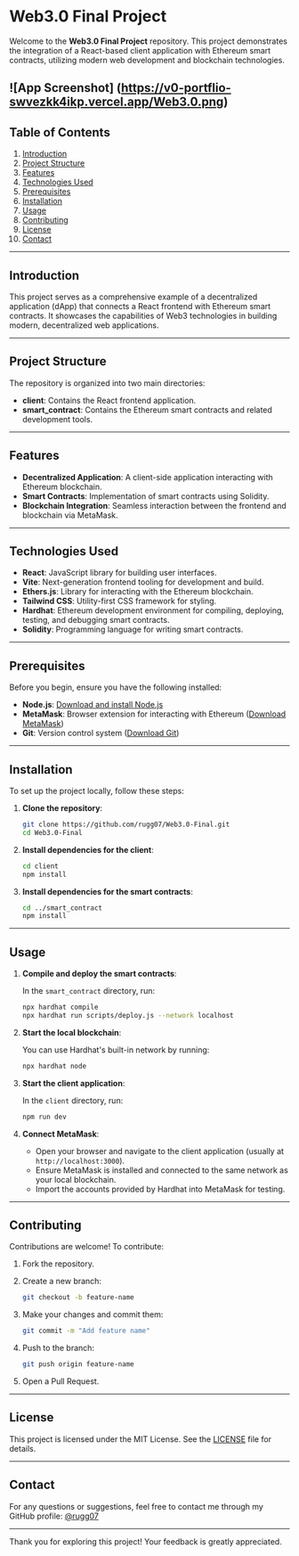 # Web3.0 Final Project

Welcome to the **Web3.0 Final Project** repository. This project demonstrates the integration of a React-based client application with Ethereum smart contracts, utilizing modern web development and blockchain technologies.

![App Screenshot] (https://v0-portflio-swvezkk4ikp.vercel.app/Web3.0.png)
---

## Table of Contents

1. [Introduction](#introduction)
2. [Project Structure](#project-structure)
3. [Features](#features)
4. [Technologies Used](#technologies-used)
5. [Prerequisites](#prerequisites)
6. [Installation](#installation)
7. [Usage](#usage)
8. [Contributing](#contributing)
9. [License](#license)
10. [Contact](#contact)

---

## Introduction

This project serves as a comprehensive example of a decentralized application (dApp) that connects a React frontend with Ethereum smart contracts. It showcases the capabilities of Web3 technologies in building modern, decentralized web applications.

---

## Project Structure

The repository is organized into two main directories:

- **client**: Contains the React frontend application.
- **smart_contract**: Contains the Ethereum smart contracts and related development tools.

---

## Features

- **Decentralized Application**: A client-side application interacting with Ethereum blockchain.
- **Smart Contracts**: Implementation of smart contracts using Solidity.
- **Blockchain Integration**: Seamless interaction between the frontend and blockchain via MetaMask.

---

## Technologies Used

- **React**: JavaScript library for building user interfaces.
- **Vite**: Next-generation frontend tooling for development and build.
- **Ethers.js**: Library for interacting with the Ethereum blockchain.
- **Tailwind CSS**: Utility-first CSS framework for styling.
- **Hardhat**: Ethereum development environment for compiling, deploying, testing, and debugging smart contracts.
- **Solidity**: Programming language for writing smart contracts.

---

## Prerequisites

Before you begin, ensure you have the following installed:

- **Node.js**: [Download and install Node.js](https://nodejs.org/)
- **MetaMask**: Browser extension for interacting with Ethereum ([Download MetaMask](https://metamask.io/))
- **Git**: Version control system ([Download Git](https://git-scm.com/))

---

## Installation

To set up the project locally, follow these steps:

1. **Clone the repository**:

   ```bash
   git clone https://github.com/rugg07/Web3.0-Final.git
   cd Web3.0-Final
   ```

2. **Install dependencies for the client**:

   ```bash
   cd client
   npm install
   ```

3. **Install dependencies for the smart contracts**:

   ```bash
   cd ../smart_contract
   npm install
   ```

---

## Usage

1. **Compile and deploy the smart contracts**:

   In the `smart_contract` directory, run:

   ```bash
   npx hardhat compile
   npx hardhat run scripts/deploy.js --network localhost
   ```

2. **Start the local blockchain**:

   You can use Hardhat's built-in network by running:

   ```bash
   npx hardhat node
   ```

3. **Start the client application**:

   In the `client` directory, run:

   ```bash
   npm run dev
   ```

4. **Connect MetaMask**:

   - Open your browser and navigate to the client application (usually at `http://localhost:3000`).
   - Ensure MetaMask is installed and connected to the same network as your local blockchain.
   - Import the accounts provided by Hardhat into MetaMask for testing.

---

## Contributing

Contributions are welcome! To contribute:

1. Fork the repository.
2. Create a new branch:

   ```bash
   git checkout -b feature-name
   ```

3. Make your changes and commit them:

   ```bash
   git commit -m "Add feature name"
   ```

4. Push to the branch:

   ```bash
   git push origin feature-name
   ```

5. Open a Pull Request.

---

## License

This project is licensed under the MIT License. See the [LICENSE](LICENSE) file for details.

---

## Contact

For any questions or suggestions, feel free to contact me through my GitHub profile: [@rugg07](https://github.com/rugg07)

---

Thank you for exploring this project! Your feedback is greatly appreciated. 
